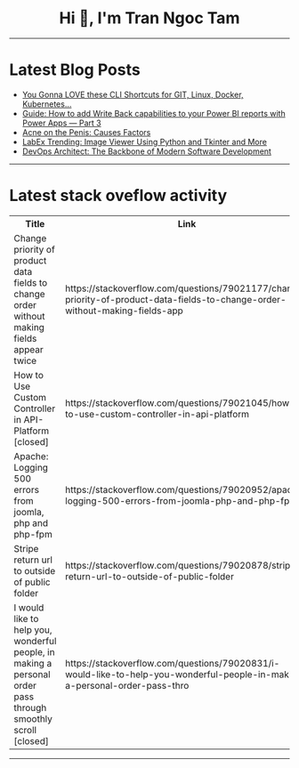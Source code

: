 <h1 align="center">Hi 👋, I'm Tran Ngoc Tam</h1>

---

# Latest Blog Posts 
<!-- BLOG-POST-LIST:START -->
- [You Gonna LOVE these CLI Shortcuts for GIT, Linux, Docker, Kubernetes...](https://dev.to/mammadyahyayev/you-gonna-love-these-cli-shortcuts-for-git-linux-docker-kubernetes-154m)
- [Guide: How to add Write Back capabilities to your Power BI reports with Power Apps — Part 3](https://dev.to/jonvoge/guide-how-to-add-write-back-capabilities-to-your-power-bi-reports-with-power-apps-part-3-kak)
- [Acne on the Penis: Causes Factors](https://dev.to/emily_post_af382b143795eb/acne-on-the-penis-causes-factors-4d7g)
- [LabEx Trending: Image Viewer Using Python and Tkinter and More](https://dev.to/labex/labex-trending-image-viewer-using-python-and-tkinter-and-more-3bnd)
- [DevOps Architect: The Backbone of Modern Software Development](https://dev.to/devops_den/devops-architect-the-backbone-of-modern-software-development-4b19)
<!-- BLOG-POST-LIST:END -->

---

# Latest stack oveflow activity
<table>
  <tr><th>Title</th><th>Link</th></tr>
  <!-- STACKOVERFLOW:START --><tr><td>Change priority of product data fields to change order without making fields appear twice</td><td>https://stackoverflow.com/questions/79021177/change-priority-of-product-data-fields-to-change-order-without-making-fields-app</td></tr><tr><td>How to Use Custom Controller in API-Platform [closed]</td><td>https://stackoverflow.com/questions/79021045/how-to-use-custom-controller-in-api-platform</td></tr><tr><td>Apache: Logging 500 errors from joomla, php and php-fpm</td><td>https://stackoverflow.com/questions/79020952/apache-logging-500-errors-from-joomla-php-and-php-fpm</td></tr><tr><td>Stripe return url to outside of public folder</td><td>https://stackoverflow.com/questions/79020878/stripe-return-url-to-outside-of-public-folder</td></tr><tr><td>I would like to help you, wonderful people, in making a personal order pass through smoothly scroll [closed]</td><td>https://stackoverflow.com/questions/79020831/i-would-like-to-help-you-wonderful-people-in-making-a-personal-order-pass-thro</td></tr><!-- STACKOVERFLOW:END -->
</table>

---


